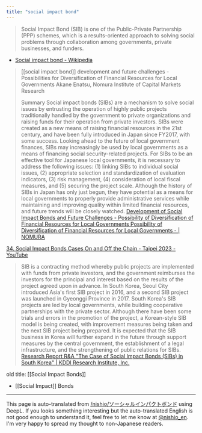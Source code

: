 ```yaml
---
title: "social impact bond"
---
```


> Social Impact Bond (SIB) is one of the Public-Private Partnership (PPP) schemes, which is a results-oriented approach to solving social problems through collaboration among governments, private businesses, and funders.
- [Social impact bond - Wikipedia](https://ja.wikipedia.org/wiki/ソーシャルインパクトボンド)

>  [[social impact bond]] development and future challenges
>  -Possibilities for Diversification of Financial Resources for Local Governments
>  Akane Enatsu, Nomura Institute of Capital Markets Research
>
>  Summary
>  Social impact bonds (SIBs) are a mechanism to solve social issues by entrusting the operation of highly public projects traditionally handled by the government to private organizations and raising funds for their operation from private investors.
>  SIBs were created as a new means of raising financial resources in the 21st century, and have been fully introduced in Japan since FY2017, with some success. Looking ahead to the future of local government finances, SIBs may increasingly be used by local governments as a means of financing social security-related projects.
>  For SIBs to be an effective tool for Japanese local governments, it is necessary to address the following issues: (1) linking SIBs to individual social issues, (2) appropriate selection and standardization of evaluation indicators, (3) risk management, (4) consideration of local fiscal measures, and (5) securing the project scale.
>  Although the history of SIBs in Japan has only just begun, they have potential as a means for local governments to properly provide administrative services while maintaining and improving quality within limited financial resources, and future trends will be closely watched.
[Development of Social Impact Bonds and Future Challenges - Possibility of Diversification of Financial Resources for Local Governments Possibility of Diversification of Financial Resources for Local Governments - | NOMURA](https://www.nomuraholdings.com/jp/sustainability/sustainable/finance/research/rs201908_01.html)

[34. Social Impact Bonds Cases On and Off the Chain - Taipei 2023 - YouTube](https://www.youtube.com/watch?v=KQqoa77W7FU)

> SIB is a contracting method whereby public projects are implemented with funds from private investors, and the government reimburses the investors for the principal and interest based on the results of the project agreed upon in advance. In South Korea, Seoul City introduced Asia's first SIB project in 2016, and a second SIB project was launched in Gyeonggi Province in 2017.
>  South Korea's SIB projects are led by local governments, while building cooperative partnerships with the private sector. Although there have been some trials and errors in the promotion of the project, a Korean-style SIB model is being created, with improvement measures being taken and the next SIB project being prepared. It is expected that the SIB business in Korea will further expand in the future through support measures by the central government, the establishment of a legal infrastructure, and the strengthening of public relations for SIBs.
[Research Report R&A "The Case of Social Impact Bonds (SIBs) in South Korea" | KDDI Research Institute, Inc.](https://www.kddi-research.jp/topics/2020/100501.html)

old title:  [[Social Impact Bonds]]
- [[Social Impact]] Bonds

---
This page is auto-translated from [/nishio/ソーシャルインパクトボンド](https://scrapbox.io/nishio/ソーシャルインパクトボンド) using DeepL. If you looks something interesting but the auto-translated English is not good enough to understand it, feel free to let me know at [@nishio_en](https://twitter.com/nishio_en). I'm very happy to spread my thought to non-Japanese readers.
